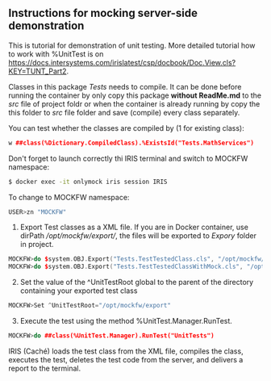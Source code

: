 ## Instructions for mocking server-side demonstration
This is tutorial for demonstration of unit testing. More detailed tutorial how to work with %UnitTest is on https://docs.intersystems.com/irislatest/csp/docbook/Doc.View.cls?KEY=TUNT_Part2. 


Classes in this package *Tests* needs to compile. It can be done before running the container by only copy this package **without ReadMe.md** to the *src* file of project foldr or when the container is already running by copy the this folder to *src* file folder and save (compile) every class separately.

You can test whether the classes are compiled by (1 for existing class):
```c++
w ##class(%Dictionary.CompiledClass).%ExistsId("Tests.MathServices")
```


Don't forget to launch correctly thi IRIS terminal and switch to MOCKFW namespace:
```sh
$ docker exec -it onlymock iris session IRIS
```
To change to MOCKFW namespace:
```c++
USER>zn "MOCKFW"
```


1) Export Test classes as a XML file. If you are in Docker container, use dirPath */opt/mockfw/export/*, the files will be exported to *Expory* folder in project.
```c++
MOCKFW>do $system.OBJ.Export("Tests.TestTestedClass.cls", "/opt/mockfw/export/UnitTests/testFactorial.xml")
MOCKFW>do $system.OBJ.Export("Tests.TestTestedClassWithMock.cls", "/opt/mockfw/export/UnitTests/testFactorialWithMock.xml")
```

2) Set the value of the ^UnitTestRoot global to the parent of the directory containing your exported test class
```c++
MOCKFW>Set ^UnitTestRoot="/opt/mockfw/export"
```

3) Execute the test using the method %UnitTest.Manager.RunTest.
```c++
MOCKFW>do ##class(%UnitTest.Manager).RunTest("UnitTests")
```

IRIS (Caché) loads the test class from the XML file, compiles the class, executes the test, deletes the test code from the server, and delivers a report to the terminal. 